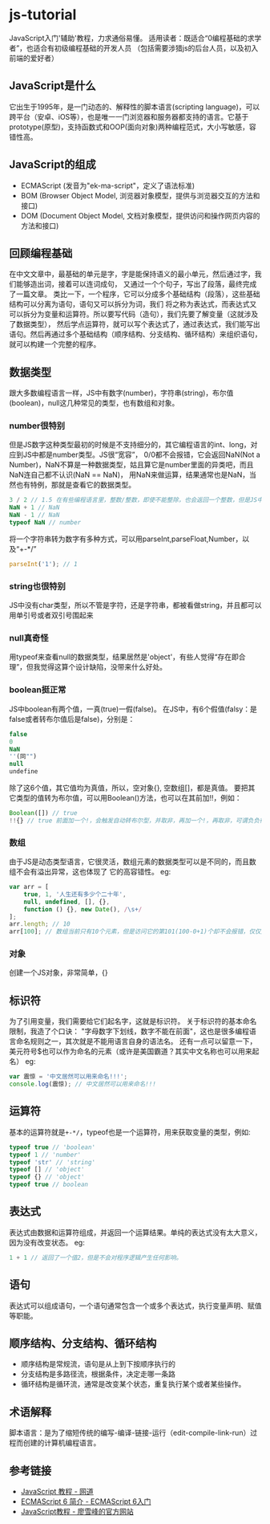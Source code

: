# js-tutorial
JavaScript入门'辅助'教程，力求通俗易懂。
适用读者：既适合“0编程基础的求学者”，也适合有初级编程基础的开发人员
（包括需要涉猎js的后台人员，以及初入前端的爱好者）

## JavaScript是什么
它出生于1995年，是一门动态的、解释性的脚本语言(scripting language)，可以跨平台（安卓、iOS等），也是唯一一门浏览器和服务器都支持的语言。它基于prototype(原型)，支持函数式和OOP(面向对象)两种编程范式，大小写敏感，容错性高。
## JavaScript的组成
- ECMAScript (发音为"ek-ma-script"，定义了语法标准)
- BOM (Browser Object Model, 浏览器对象模型，提供与浏览器交互的方法和接口)
- DOM (Document Object Model, 文档对象模型，提供访问和操作网页内容的方法和接口)

## 回顾编程基础
在中文文章中，最基础的单元是字，字是能保持语义的最小单元，然后通过字，我们能够造出词，接着可以连词成句，
又通过一个个句子，写出了段落，最终完成了一篇文章。
类比一下，一个程序，它可以分成多个基础结构（段落），这些基础结构可以分离为语句，语句又可以拆分为词，我们
将之称为表达式，而表达式又可以拆分为变量和运算符。所以要写代码（造句），我们先要了解变量（这就涉及了数据类型），
然后学点运算符，就可以写个表达式了，通过表达式，我们能写出语句。然后再通过多个基础结构（顺序结构、分支结构、循环结构）来组织语句，就可以构建一个完整的程序。

## 数据类型
跟大多数编程语言一样，JS中有数字(number)，字符串(string)，布尔值(boolean)，null这几种常见的类型，也有数组和对象。
### number很特别
但是JS数字这种类型最初的时候是不支持细分的，其它编程语言的int、long，对应到JS中都是number类型。JS很“宽容”，
0/0都不会报错，它会返回NaN(Not a Number)，NaN不算是一种数据类型，姑且算它是number里面的异类吧，而且NaN连自己都不认识(NaN == NaN)，
用NaN来做运算，结果通常也是NaN，当然也有特例，那就是查看它的数据类型。
```javascript
3 / 2 // 1.5 在有些编程语言里，整数/整数，即使不能整除，也会返回一个整数，但是JS中则会返回具体值。
NaN + 1 // NaN
NaN - 1 // NaN
typeof NaN // number
```
将一个字符串转为数字有多种方式，可以用parseInt,parseFloat,Number，以及“+-*/”
```javascript
parseInt('1'); // 1
```
### string也很特别
JS中没有char类型，所以不管是字符，还是字符串，都被看做string，并且都可以用单引号或者双引号围起来
### null真奇怪
用typeof来查看null的数据类型，结果居然是'object'，有些人觉得“存在即合理”，但我觉得这算个设计缺陷，没带来什么好处。
### boolean挺正常
JS中boolean有两个值，一真(true)一假(false)。
在JS中，有6个假值(falsy：是false或者转布尔值后是false)，分别是：
```javascript
false
0
NaN
''(同"")
null
undefine
````
除了这6个值，其它值均为真值，所以，空对象{}, 空数组[]，都是真值。
要把其它类型的值转为布尔值，可以用Boolean()方法，也可以在其前加!!，例如：
```javascript
Boolean([]) // true
!!{} // true 前面加一个!，会触发自动转布尔型，并取非，再加一个!，再取非，可谓负负得正
````
### 数组
由于JS是动态类型语言，它很灵活，数组元素的数据类型可以是不同的，而且数组不会有溢出异常，这也体现了
它的高容错性。
eg:
```javascript
var arr = [
	true, 1, '人生还有多少个二十年',
	null, undefined, [], {},
	function () {}, new Date(), /\s+/
];
arr.length; // 10
arr[100]; // 数组当前只有10个元素，但是访问它的第101(100-0+1)个却不会报错，仅仅是返回undefined
```
### 对象
创建一个JS对象，非常简单，{}
## 标识符
为了引用变量，我们需要给它们起名字，这就是标识符。
关于标识符的基本命名限制，我造了个口诀：
	"字母数字下划线，数字不能在前面"，这也是很多编程语言命名规则之一，其次就是不能用语言自身的语法名。
	还有一点可以留意一下，美元符号$也可以作为命名的元素（或许是美国霸道？其实中文名称也可以用来起名）
eg:
```javascript
var 震惊 = '中文居然可以用来命名!!!';
console.log(震惊); // 中文居然可以用来命名!!!
````
## 运算符
基本的运算符就是`+-*/`，typeof也是一个运算符，用来获取变量的类型，例如:
```javascript
typeof true // 'boolean'
typeof 1 // 'number'
typeof 'str' // 'string'
typeof [] // 'object'
typeof {} // 'object'
typeof true // boolean
```
## 表达式
表达式由数据和运算符组成，并返回一个运算结果。单纯的表达式没有太大意义，因为没有改变状态。
eg:
```javascript
1 + 1 // 返回了一个值2，但是不会对程序逻辑产生任何影响。
```
## 语句
表达式可以组成语句，一个语句通常包含一个或多个表达式，执行变量声明、赋值等职能。
## 顺序结构、分支结构、循环结构
- 顺序结构是常规流，语句是从上到下按顺序执行的
- 分支结构是多路径流，根据条件，决定走哪一条路
- 循环结构是循环流，通常是改变某个状态，重复执行某个或者某些操作。

## 术语解释
脚本语言：是为了缩短传统的编写-编译-链接-运行（edit-compile-link-run）过程而创建的计算机编程语言。

## 参考链接
- [JavaScript 教程 - 网道](https://wangdoc.com/javascript/)
- [ECMAScript 6 简介 - ECMAScript 6入门](https://es6.ruanyifeng.com/#docs/intro)
- [JavaScript教程 - 廖雪峰的官方网站](https://www.liaoxuefeng.com/wiki/1022910821149312)